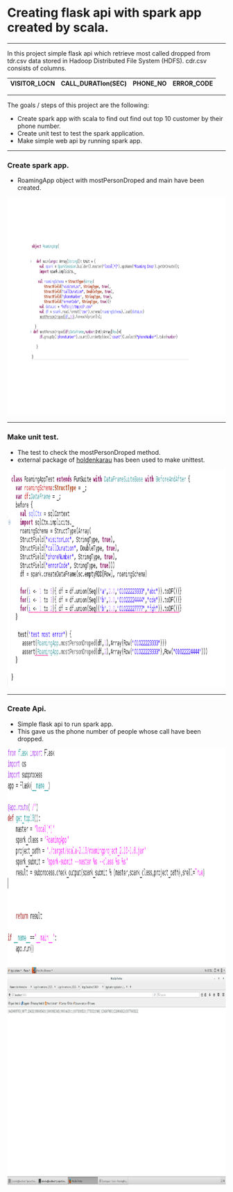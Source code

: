 # Creating flask api with spark app created by scala.
---
In this project simple flask api which retrieve most called dropped from tdr.csv data stored in Hadoop Distributed File System (HDFS).
cdr.csv consists of columns.

| VISITOR_LOCN  |CALL_DURATIon(SEC)|PHONE_NO|ERROR_CODE|
|---            |---               | ---    |---       | 

---

The goals / steps of this project are the following:

* Create spark app with scala to find out find out top 10 customer by their phone number.
* Create unit test to test the spark application.
* Make simple web api by running spark app.

---

### Create spark app.
* RoamingApp object with mostPersonDroped and main have been created.
<img src="./imgs/sparkapp.png" alt="Drawing" style="height: 500px;"/>

---

### Make unit test.
* The test to check the  mostPersonDroped method.
* external package of [holdenkarau]( https://github.com/holdenk/spark-testing-base) has been used to make unittest.
<img src="./imgs/unittest.png" alt="Drawing" style="height: 500px;"/>

---

### Create Api.
* Simple flask api to run spark app.
* This gave us the phone number of people whose call have been dropped.  
<img src="./imgs/flaskapp.png" alt="Drawing" style="height: 500px;"/>
<img src="./imgs/project1.png" alt="Drawing" style="height: 500px;"/>
